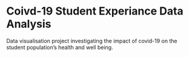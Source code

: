 # Coivd-19 Student Experiance Data Analysis
Data visualisation project investigating the impact of covid-19 on the student population’s health and well being.
